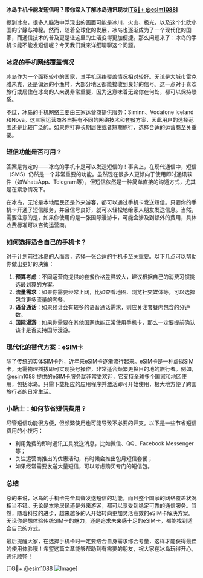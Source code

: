 **冰岛手机卡能发短信吗？带你深入了解冰岛通讯现状[[TG💪+ @esim1088](https://t.me/s/esim1088)]**

提到冰岛，很多人脑海中浮现出的画面可能是冰川、火山、极光，以及这个北欧小国的宁静与神秘。然而，随着全球化的发展，冰岛也逐渐成为了一个现代化的国家，而通信技术的普及更是让这里的生活变得更加便捷。那么问题来了：冰岛的手机卡能不能发短信呢？今天我们就来详细聊聊这个问题。

### 冰岛的手机网络覆盖情况

冰岛作为一个面积较小的国家，其手机网络覆盖情况相对较好。无论是大城市雷克雅未克，还是偏远的小渔村，大部分地区都能接收到良好的信号。这一点对于喜欢旅行或居住在冰岛的人来说非常重要，因为这意味着无论你在何处，都可以保持联系。

不过，冰岛的手机网络主要由三家运营商提供服务：Siminn、Vodafone Iceland和Nova。这三家运营商各自拥有不同的网络技术和套餐方案，因此用户的选择范围还是比较广泛的。如果你打算长期居住或者短期旅行，选择合适的运营商至关重要。

### 短信功能是否可用？

答案是肯定的——冰岛的手机卡是可以发送短信的！事实上，在现代通信中，短信（SMS）仍然是一个非常重要的功能。虽然现在很多人更倾向于使用即时通讯软件（如WhatsApp、Telegram等），但短信依然是一种简单直接的沟通方式，尤其是在紧急情况下。

在冰岛，无论是本地居民还是外来游客，都可以通过手机卡发送短信。只要你的手机卡开通了短信服务，并且信号良好，就可以轻松地给家人朋友发送信息。当然，需要注意的是，如果你使用的是一张国际漫游卡，可能会涉及到额外的费用，具体收费标准可以咨询运营商。

### 如何选择适合自己的手机卡？

对于计划前往冰岛的人而言，选择一张合适的手机卡至关重要。以下几点可以帮助你做出更好的决策：

1. **预算考虑**：不同运营商提供的套餐价格差异较大，建议根据自己的消费习惯挑选最划算的方案。
2. **流量需求**：如果你需要经常上网，比如查看地图、浏览社交媒体等，可以选择包含更多流量的套餐。
3. **语音通话**：如果预计会有较多的语音通话需求，则应关注套餐内包含的分钟数。
4. **国际漫游**：如果你需要在其他国家也能正常使用手机卡，那么一定要提前确认该卡是否支持国际漫游。

### 现代化的替代方案：eSIM卡

除了传统的实体SIM卡外，近年来eSIM卡逐渐流行起来。eSIM卡是一种虚拟SIM卡，无需物理插拔即可实现换号操作，非常适合频繁更换目的地的旅行者。例如，@esim1088 提供的eSIM卡服务就非常受欢迎，它支持全球多个国家和地区使用，包括冰岛。只需下载相应的应用程序并激活即可开始使用，极大地方便了跨国旅行者的日常生活。

### 小贴士：如何节省短信费用？

尽管短信功能很方便，但频繁使用也可能导致不必要的开支。以下是一些节省短信费用的小技巧：
- 利用免费的即时通讯工具发送消息，比如微信、QQ、Facebook Messenger等；
- 关注运营商推出的优惠活动，有时候会推出包月短信套餐；
- 如果经常需要发送大量短信，可以考虑购买专门的短信包。

### 总结

总的来说，冰岛的手机卡完全具备发送短信的功能，而且整个国家的网络覆盖状况相当不错。无论是本地居民还是外来游客，都可以享受到稳定可靠的通信服务。当然，随着科技的进步，越来越多的人开始转向更加灵活高效的eSIM卡解决方案。无论你是想体验传统SIM卡的魅力，还是追求未来感十足的eSIM卡，都能找到适合自己的方式。

最后提醒大家，在选择手机卡时一定要结合自身需求综合考量，这样才能获得最佳的使用体验哦！希望这篇文章能够帮助到有需要的朋友，祝大家在冰岛玩得开心，通讯顺畅！

[[TG💪+ @esim1088](https://t.me/s/esim1088) ![Image](https://i.postimg.cc/4NQfJmqS/Snipaste-2025-05-13-00-14-12.png)]